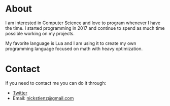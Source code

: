 # About
I am interested in Computer Science and love to program whenever I have the time. I started programming in 2017 and continue to spend as much time possible working on my projects.

My favorite language is Lua and I am using it to create my own programming language focused on math with heavy optimization. 

# Contact
If you need to contact me you can do it through:
- [Twitter](https://twitter.com/Nighthawk149149)
- Email: nickstienz@gmail.com
